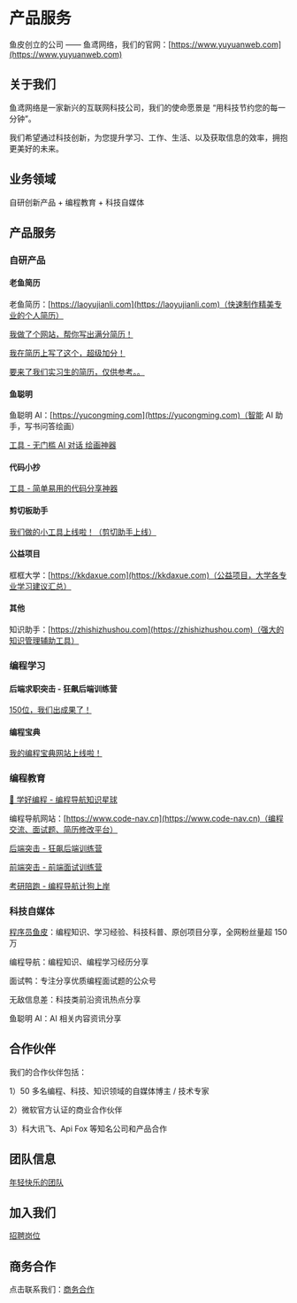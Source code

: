# 产品服务

鱼皮创立的公司 —— 鱼鸢网络，我们的官网：[https://www.yuyuanweb.com](https://www.yuyuanweb.com)



## 关于我们

鱼鸢网络是一家新兴的互联网科技公司，我们的使命愿景是 “用科技节约您的每一分钟”。

我们希望通过科技创新，为您提升学习、工作、生活、以及获取信息的效率，拥抱更美好的未来。



## 业务领域

自研创新产品 + 编程教育 + 科技自媒体



## 产品服务

### 自研产品

#### 老鱼简历

老鱼简历：[https://laoyujianli.com](https://laoyujianli.com)（快速制作精美专业的个人简历）

[我做了个网站，帮你写出满分简历！](产品/老鱼简历/我做了个网站，帮你写出满分简历！.md)

[我在简历上写了这个，超级加分！](产品/老鱼简历/我在简历上写了这个，超级加分！.md)

[要来了我们实习生的简历，仅供参考。。](产品/老鱼简历/要来了我们实习生的简历，仅供参考。。.md)

#### 鱼聪明
鱼聪明 AI：[https://yucongming.com](https://yucongming.com)（智能 AI 助手，写书问答绘画）

[工具 - 无门槛 AI 对话  绘画神器](产品/鱼聪明/工具%20-%20无门槛%20AI%20对话%20%20绘画神器.md)

#### 代码小抄
[工具 - 简单易用的代码分享神器](产品/代码小抄/工具%20-%20简单易用的代码分享神器.md)

#### 剪切板助手

[我们做的小工具上线啦！（剪切助手上线）](产品/剪切板助手/我们做的小工具上线啦！（剪切助手上线）.md)

#### 公益项目
框框大学：[https://kkdaxue.com](https://kkdaxue.com)（公益项目，大学各专业学习建议汇总）

#### 其他

知识助手：[https://zhishizhushou.com](https://zhishizhushou.com)（强大的知识管理辅助工具）

### 编程学习

#### 后端求职突击 - 狂飙后端训练营

[150位，我们出成果了！](编程学习/后端求职突击-狂飙训练营/150位，我们出成果了！.md)

#### 编程宝典

[我的编程宝典网站上线啦！](编程学习/编程宝典/我的编程宝典网站上线啦！.md)

### 编程教育

[💎 学好编程 - 编程导航知识星球](https://yuyuanweb.feishu.cn/wiki/VC1qwmX9diCBK3kidyec74vFnde) 

编程导航网站：[https://www.code-nav.cn](https://www.code-nav.cn)（编程交流、面试题、简历修改平台）

[后端突击 - 狂飙后端训练营](https://yuyuanweb.feishu.cn/wiki/EShmwklfJifDv4k4fCEcdp0Qnrd) 

[前端突击 - 前端面试训练营](https://yuyuanweb.feishu.cn/wiki/UIoAwQAZLiDecgkVw65cQFoenKf)

[考研陪跑 - 编程导航计狗上岸](https://yuyuanweb.feishu.cn/wiki/Qr35wx2dgif2wNkIwikc0jjRnyw) 



### 科技自媒体

[程序员鱼皮](https://space.bilibili.com/12890453/)：编程知识、学习经验、科技科普、原创项目分享，全网粉丝量超 150 万

编程导航：编程知识、编程学习经历分享

面试鸭：专注分享优质编程面试题的公众号

无敌信息差：科技类前沿资讯热点分享

鱼聪明 AI：AI 相关内容资讯分享



## 合作伙伴

我们的合作伙伴包括：

1）50 多名编程、科技、知识领域的自媒体博主 / 技术专家

2）微软官方认证的商业合作伙伴

3）科大讯飞、Api Fox 等知名公司和产品合作



## 团队信息

[年轻快乐的团队](https://yuyuanweb.feishu.cn/wiki/DmB9wCm52iVVQLk98E2clx26nFg) 



## 加入我们

[招聘岗位](https://yuyuanweb.feishu.cn/wiki/GlMiw80xIiOC3PkQb59c5ecKnoH) 



## 商务合作

点击联系我们：[商务合作](https://yuyuanweb.feishu.cn/wiki/AOzgw1mOliX6SskAVEicK6u7nDA) 
